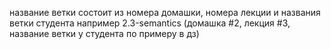 название ветки состоит из номера домашки, номера лекции и названия ветки студента
например 2.3-semantics (домашка #2, лекция #3, название ветки у студента по примеру в дз)
